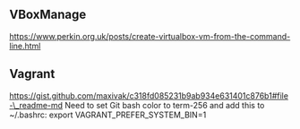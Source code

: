 ## VBoxManage
https://www.perkin.org.uk/posts/create-virtualbox-vm-from-the-command-line.html

## Vagrant
https://gist.github.com/maxivak/c318fd085231b9ab934e631401c876b1#file-\_readme-md
Need to set Git bash color to term-256 and add this to ~/.bashrc:
export VAGRANT\_PREFER\_SYSTEM\_BIN=1
